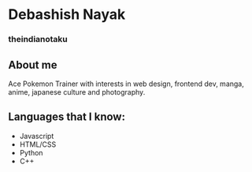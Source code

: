 # Debashish Nayak
### theindianotaku

## About me

Ace Pokemon Trainer with interests in web design, frontend dev, manga, anime, japanese culture and photography.

## Languages that I know:

- Javascript
- HTML/CSS
- Python
- C++
